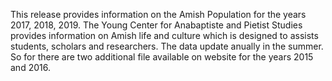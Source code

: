 This release provides information on the Amish Population for the years 2017, 2018, 2019. The Young Center
for Anabaptiste and Pietist Studies provides information on Amish life and culture which is designed to assists
students, scholars and researchers. The data update anually in the summer. So for there are two additional file 
available on website for the years 2015 and 2016.
